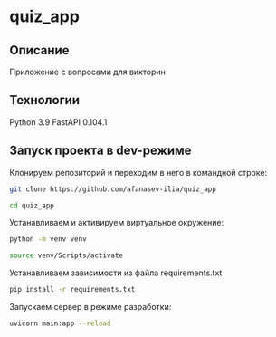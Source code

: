 # quiz_app

## Описание

Приложение с вопросами для викторин

## Технологии

Python 3.9 FastAPI 0.104.1

## Запуск проекта в dev-режиме

Клонируем репозиторий и переходим в него в командной строке:

```bash
git clone https://github.com/afanasev-ilia/quiz_app
```

```bash
cd quiz_app
```

Устанавливаем и активируем виртуальное окружение:

```bash
python -m venv venv
```

```bash
source venv/Scripts/activate
```

Устанавливаем зависимости из файла requirements.txt

```bash
pip install -r requirements.txt
``` 

Запускаем сервер в режиме разработки:

```bash
uvicorn main:app --reload
```


